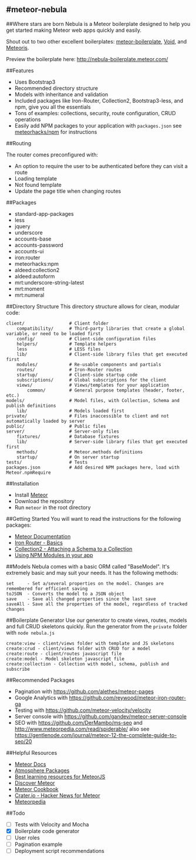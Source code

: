 #meteor-nebula
---
##Where stars are born
Nebula is a Meteor boilerplate designed to help you get started making Meteor web apps quickly and easily.

Shout out to two other excellent boilerplates: [meteor-boilerplate](https://github.com/matteodem/meteor-boilerplate), [Void](https://github.com/SachaG/Void), and [Meteoris](https://github.com/radiegtya/meteoris).

Preview the boilerplate here: http://nebula-boilerplate.meteor.com/


##Features
- Uses Bootstrap3
- Recommended directory structure
- Models with inheritance and validation
- Included packages like Iron-Router, Collection2, Bootstrap3-less, and npm, give you all the essentials
- Tons of examples: collections, security, route configuration, CRUD operations
- Easily add NPM packages to your application with `packages.json` see [meteorhacks/npm](https://github.com/meteorhacks/npm) for instructions


##Routing

The router comes preconfigured with:

- An option to require the user to be authenticated before they can visit a route
- Loading template
- Not found template
- Update the page title when changing routes

##Packages
- standard-app-packages
- less
- jquery
- underscore
- accounts-base
- accounts-password
- accounts-ui
- iron:router
- meteorhacks:npm
- aldeed:collection2
- aldeed:autoform
- mrt:underscore-string-latest
- mrt:moment
- mrt:numeral

##Directory Structure
This directory structure allows for clean, modular code:
 
```
client/                 # Client folder
    compatibility/      # Third-party libraries that create a global variable, or need to be loaded first
    config/             # Client-side configuration files
    helpers/            # Template helpers
    less                # LESS files    
    lib/                # Client-side library files that get executed first
    modules/            # Re-usable components and partials
    routes/             # Iron-Router routes
    startup/            # Client-side startup code
    subscriptions/      # Global subscriptions for the client
    views/              # Views/templates for your application
        common/         # General purpose templates (header, footer, etc.)
models/                 # Model files, with Collection, Schema and publish definitions
    lib/                # Models loaded first
private/                # Files inaccessible to client and not automatically loaded by server
public/                 # Public files
server/                 # Server-only files
    fixtures/           # Database fixtures
    lib/                # Server-side library files that get executed first
    methods/            # Meteor.methods definitions
    startup/            # On server startup
tests/                  # Tests
packages.json           # Add desired NPM packages here, load with Meteor.npmRequire
```


##Installation
- Install [Meteor](https://www.meteor.com/)
- Download the repository
- Run `meteor` in the root directory

##Getting Started
You will want to read the instructions for the following packages:

- [Meteor Documentation](http://docs.meteor.com/)
- [Iron Router - Basics](https://github.com/EventedMind/iron-router#basics)
- [Collection2 - Attaching a Schema to a Collection](https://github.com/EventedMind/iron-router#basics)
- [Using NPM Modules in your app](http://docs.meteor.com/)

##Models
Nebula comes with a basic ORM called "BaseModel". It's extremely basic and may
suit your needs. It has the following methods:
```
set     - Set a/several properties on the model. Changes are remembered for efficient saving
toJSON  - Converts the model to a JSON object
save    - Save all changed properties since the last save
saveAll - Save all the properties of the model, regardless of tracked changes
```

##Boilerplate Generator
Use our generator to create views, routes, models and full CRUD skeletons quickly.
Run the generator from the ```private``` folder with ```node nebula.js```

```
create:view - client/views folder with template and JS skeletons
create:crud - client/views folder with CRUD for a model
create:route - client/routes javascript file
create:model - Model skeleton javascript file
create:collection - Collection with model, schema, publish and subscribe
```


##Recommended Packages
- Pagination with https://github.com/alethes/meteor-pages
- Google Analytics with https://github.com/reywood/meteor-iron-router-ga
- Testing with https://github.com/meteor-velocity/velocity
- Server console with https://github.com/gandev/meteor-server-console
- SEO with https://github.com/DerMambo/ms-seo and http://www.meteorpedia.com/read/spiderable/ also see https://gentlenode.com/journal/meteor-12-the-complete-guide-to-seo/20

##Helpful Resources
- [Meteor Docs](http://docs.meteor.com/)
- [Atmosphere Packages](http://atmospherejs.com/)
- [Best learning resources for MeteorJS](https://www.yauh.de/best-learning-resources-for-meteorjs/)
- [Discover Meteor](https://www.discovermeteor.com/)
- [Meteor Cookbook](https://github.com/awatson1978/meteor-cookbook/blob/master/readme.md)
- [Crater.io - Hacker News for Meteor](http://crater.io/)
- [Meteorpedia](http://www.meteorpedia.com/)


##Todo
- [ ] Tests with Velocity and Mocha
- [x] Boilerplate code generator
- [ ] User roles
- [ ] Pagination example
- [ ] Deployment script recommendations